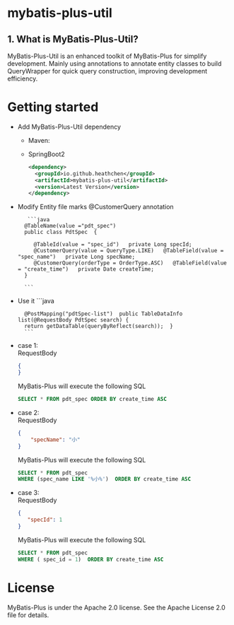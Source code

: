 
# mybatis-plus-util

## 1. What is MyBatis-Plus-Util?
MyBatis-Plus-Util is an enhanced toolkit of MyBatis-Plus for simplify development. Mainly using annotations to annotate entity classes to build QueryWrapper for quick query construction, improving development efficiency.

# Getting started
- Add MyBatis-Plus-Util dependency
    - Maven:
    - SpringBoot2

      ```xml  
      <dependency>       
        <groupId>io.github.heathchen</groupId>        
        <artifactId>mybatis-plus-util</artifactId>        
        <version>Latest Version</version>    
      </dependency>  
      ```  
- Modify Entity file marks @CustomerQuery annotation

         ```java  
        @TableName(value ="pdt_spec")  
        public class PdtSpec  {  
          
           @TableId(value = "spec_id")   private Long specId;  
           @CustomerQuery(value = QueryType.LIKE)   @TableField(value = "spec_name")   private Long specName;  
           @CustomerQuery(orderType = OrderType.ASC)   @TableField(value = "create_time")   private Date createTime;  
        }  
          
        ```  

- Use it
        ```java  
          
        @PostMapping("pdtSpec-list")  public TableDataInfo list(@RequestBody PdtSpec search) {    
        return getDataTable(queryByReflect(search));  }  
        ```  


- case 1:  
  RequestBody
    ```json  
    {  
    }  
    ``` 
  MyBatis-Plus will execute the following SQL
    ```sql  
    SELECT * FROM pdt_spec ORDER BY create_time ASC  
    ```          
- case 2:  
  RequestBody
    ```json  
    {       
	    "specName": "小"  
    }  
    ```   
  MyBatis-Plus will execute the following SQL
  ``` sql
  SELECT * FROM pdt_spec  
  WHERE (spec_name LIKE '%小%')  ORDER BY create_time ASC  
  ```  

- case 3:  
  RequestBody
  ```json  
  {  
     "specId": 1
  }  
  ```  
  MyBatis-Plus will execute the following SQL
  ```sql  
  SELECT * FROM pdt_spec  
  WHERE ( spec_id = 1)  ORDER BY create_time ASC  
  ```  


# License

MyBatis-Plus is under the Apache 2.0 license. See the Apache License 2.0 file for details.
